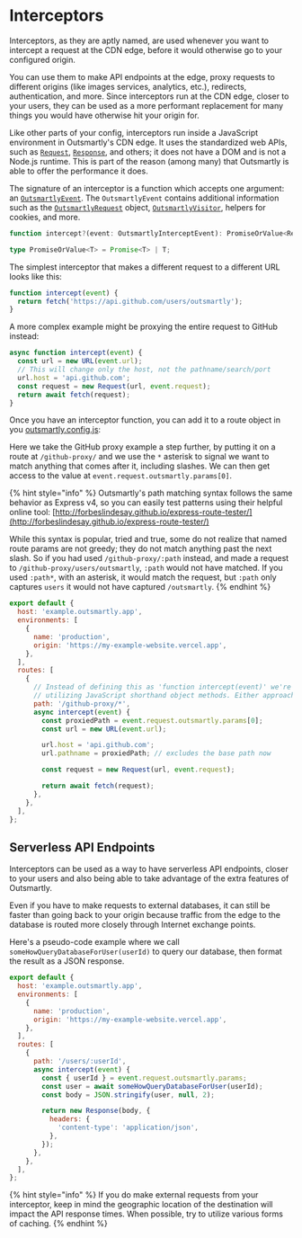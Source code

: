 # Interceptors

Interceptors, as they are aptly named, are used whenever you want to intercept a request at the CDN edge, before it would otherwise go to your configured origin.

You can use them to make API endpoints at the edge, proxy requests to different origins \(like images services, analytics, etc.\), redirects, authentication, and more. Since interceptors run at the CDN edge, closer to your users, they can be used as a more performant replacement for many things you would have otherwise hit your origin for.

Like other parts of your config, interceptors run inside a JavaScript environment in Outsmartly's CDN edge. It uses the standardized web APIs, such as [`Request`](https://developer.mozilla.org/en-US/docs/Web/API/Request), [`Response`](https://developer.mozilla.org/en-US/docs/Web/API/Response), and others; it does not have a DOM and is not a Node.js runtime. This is part of the reason \(among many\) that Outsmartly is able to offer the performance it does.

The signature of an interceptor is a function which accepts one argument: an [`OutsmartlyEvent`](reference-guide/outsmartlyevent.md). The `OutsmartlyEvent` contains additional information such as the [`OutsmartlyRequest`](reference-guide/outsmartlyrequest.md) object, [`OutsmartlyVisitor`](reference-guide/outsmartlyvisitor.md), helpers for cookies, and more.

```typescript
function intercept?(event: OutsmartlyInterceptEvent): PromiseOrValue<Response>;

type PromiseOrValue<T> = Promise<T> | T;
```

The simplest interceptor that makes a different request to a different URL looks like this:

```javascript
function intercept(event) {
  return fetch('https://api.github.com/users/outsmartly');
}
```

A more complex example might be proxying the entire request to GitHub instead:

```javascript
async function intercept(event) {
  const url = new URL(event.url);
  // This will change only the host, not the pathname/search/port
  url.host = 'api.github.com';
  const request = new Request(url, event.request);
  return await fetch(request);
}
```

Once you have an interceptor function, you can add it to a route object in you [outsmartly.config.js](reference-guide/outsmartly.config.js.md):

Here we take the GitHub proxy example a step further, by putting it on a route at `/github-proxy/` and we use the `*` asterisk to signal we want to match anything that comes after it, including slashes. We can then get access to the value at `event.request.outsmartly.params[0]`.

{% hint style="info" %}
Outsmartly's path matching syntax follows the same behavior as Express v4, so you can easily test patterns using their helpful online tool: [http://forbeslindesay.github.io/express-route-tester/](http://forbeslindesay.github.io/express-route-tester/)

While this syntax is popular, tried and true, some do not realize that named route params are not greedy; they do not match anything past the next slash. So if you had used `/github-proxy/:path` instead, and made a request to `/github-proxy/users/outsmartly`, `:path` would not have matched. If you used `:path*`, with an asterisk, it would match the request, but `:path` only captures `users` it would not have captured `/outsmartly`.
{% endhint %}

```javascript
export default {
  host: 'example.outsmartly.app',
  environments: [
    {
      name: 'production',
      origin: 'https://my-example-website.vercel.app',
    },
  ],
  routes: [
    {
      // Instead of defining this as 'function intercept(event)' we're
      // utilizing JavaScript shorthand object methods. Either approach works.
      path: '/github-proxy/*',
      async intercept(event) {
        const proxiedPath = event.request.outsmartly.params[0];
        const url = new URL(event.url);

        url.host = 'api.github.com';
        url.pathname = proxiedPath; // excludes the base path now

        const request = new Request(url, event.request);

        return await fetch(request);
      },
    },
  ],
};
```

## Serverless API Endpoints

Interceptors can be used as a way to have serverless API endpoints, closer to your users and also being able to take advantage of the extra features of Outsmartly.

Even if you have to make requests to external databases, it can still be faster than going back to your origin because traffic from the edge to the database is routed more closely through Internet exchange points.

Here's a pseudo-code example where we call `someHowQueryDatabaseForUser(userId)` to query our database, then format the result as a JSON response.

```javascript
export default {
  host: 'example.outsmartly.app',
  environments: [
    {
      name: 'production',
      origin: 'https://my-example-website.vercel.app',
    },
  ],
  routes: [
    {
      path: '/users/:userId',
      async intercept(event) {
        const { userId } = event.request.outsmartly.params;
        const user = await someHowQueryDatabaseForUser(userId);
        const body = JSON.stringify(user, null, 2);

        return new Response(body, {
          headers: {
            'content-type': 'application/json',
          },
        });
      },
    },
  ],
};
```

{% hint style="info" %}
If you do make external requests from your interceptor, keep in mind the geographic location of the destination will impact the API response times. When possible, try to utilize various forms of caching.
{% endhint %}

